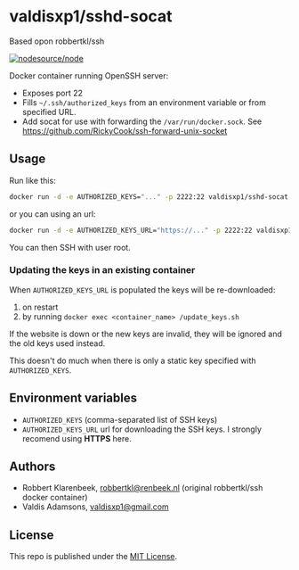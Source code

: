 # valdisxp1/sshd-socat

Based opon robbertkl/ssh

[![nodesource/node](http://dockeri.co/image/valdisxp1/sshd-socat)](https://registry.hub.docker.com/u/valdisxp1/sshd-socat/)

Docker container running OpenSSH server:

* Exposes port 22
* Fills `~/.ssh/authorized_keys` from an environment variable or from specified URL.
* Add socat for use with forwarding the `/var/run/docker.sock`. See https://github.com/RickyCook/ssh-forward-unix-socket

## Usage

Run like this:

```bash
docker run -d -e AUTHORIZED_KEYS="..." -p 2222:22 valdisxp1/sshd-socat
```

or you can using an url:

```bash
docker run -d -e AUTHORIZED_KEYS_URL="https://..." -p 2222:22 valdisxp1/sshd-socat
```

You can then SSH with user root.

### Updating the keys in an existing container

When `AUTHORIZED_KEYS_URL` is populated the keys will be re-downloaded:

1. on restart
2. by running `docker exec <container_name> /update_keys.sh`

If the website is down or the new keys are invalid, they will be ignored and the old keys used instead.

This doesn't do much when there is only a static key specified with `AUTHORIZED_KEYS`.

## Environment variables

* `AUTHORIZED_KEYS` (comma-separated list of SSH keys)
* `AUTHORIZED_KEYS_URL` url for downloading the SSH keys. I strongly recomend using **HTTPS** here.

## Authors

* Robbert Klarenbeek, <robbertkl@renbeek.nl> (original robbertkl/ssh docker container)
* Valdis Adamsons, <valdisxp1@gmail.com>

## License

This repo is published under the [MIT License](http://www.opensource.org/licenses/mit-license.php).
